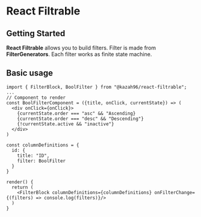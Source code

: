 # React Filtrable

## Getting Started

**React Filtrable** allows you to build filters. Filter is made from **FilterGenerators**. Each filter works as finite state machine.

## Basic usage

```
import { FilterBlock, BoolFilter } from "@kazah96/react-filtrable";
...
// Component to render
const BoolFilterComponent = ({title, onClick, currentState}) => (
  <div onClick={onClick}>
    {currentState.order === "asc" && "Ascending}
    {currentState.order === "desc" && "Descending"}
    {!currentState.active && "inactive"}
  </div>
)

const columnDefinitions = {
  id: {
    title: "ID",
    filter: BoolFilter
  }
}

render() {
  return (
	<FilterBlock columnDefinitions={columnDefinitions} onFilterChange={(filters) => console.log(filters)}/>
  )
}

```
